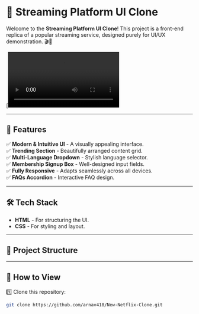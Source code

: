 # 🌟 Streaming Platform UI Clone

Welcome to the **Streaming Platform UI Clone**! This project is a front-end replica of a popular streaming service, designed purely for UI/UX demonstration. 🎬🍿

[![Watch the video](Netflix_Assets/Netflix-Clone.mp4)

---

## 🚀 Features

✅ **Modern & Intuitive UI** - A visually appealing interface.  
✅ **Trending Section** - Beautifully arranged content grid.  
✅ **Multi-Language Dropdown** - Stylish language selector.  
✅ **Membership Signup Box** - Well-designed input fields.  
✅ **Fully Responsive** - Adapts seamlessly across all devices.  
✅ **FAQs Accordion** - Interactive FAQ design.  

---

## 🛠️ Tech Stack

- **HTML** - For structuring the UI.  
- **CSS** - For styling and layout.  

---

## 📂 Project Structure

---

## 🎯 How to View

1️⃣ Clone this repository:
```bash
git clone https://github.com/arnav418/New-Netflix-Clone.git


